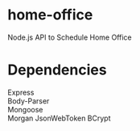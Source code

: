 # home-office
Node.js API to Schedule Home Office  

# Dependencies
Express  
Body-Parser  
Mongoose  
Morgan
JsonWebToken
BCrypt  